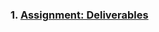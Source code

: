 ### 1. [Assignment: Deliverables](https://github.com/gamebit34/bounswe573-2022/wiki/Deliverables_Milestone1)
